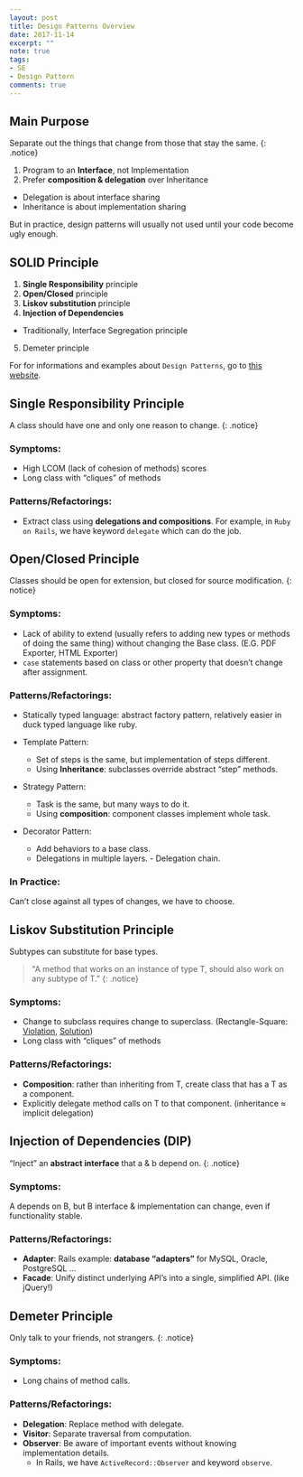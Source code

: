 ```yaml
---
layout: post
title: Design Patterns Overview
date: 2017-11-14
excerpt: ""
note: true
tags:
- SE
- Design Pattern
comments: true
---
```


## Main Purpose

Separate out the things that change from those that stay the same.
{: .notice}

1. Program to an **Interface**, not Implementation
2. Prefer **composition & delegation** over Inheritance
  * Delegation is about interface sharing
  * Inheritance is about implementation sharing

But in practice, design patterns will usually not used until your code become ugly enough.

## SOLID Principle

1. **Single Responsibility** principle
2. **Open/Closed** principle
3. **Liskov substitution** principle
4. **Injection of Dependencies**
  * Traditionally, Interface Segregation principle
5. Demeter principle

For for informations and examples about `Design Patterns`, go to [this website](https://sourcemaking.com/).

## Single Responsibility Principle
A class should have one and only one reason to change.
{: .notice}

### Symptoms:
  - High LCOM (lack of cohesion of methods) scores
  - Long class with “cliques” of methods

### Patterns/Refactorings:
  - Extract class using **delegations and compositions**. For example, in `Ruby on Rails`, we have keyword `delegate` which can do the job.

## Open/Closed Principle
Classes should be open for extension, but closed for source modification.
{: notice}

### Symptoms:
  - Lack of ability to extend (usually refers to adding new types or methods of doing the same thing) without changing the Base class. (E.G. PDF Exporter, HTML Exporter)
  - `case` statements based on class or other property that doesn’t change after assignment.


### Patterns/Refactorings:
  - Statically typed language: abstract factory pattern, relatively easier in duck typed language like ruby.
  
  - Template Pattern:
    - Set of steps is the same, but implementation of steps different.
    - Using **Inheritance**: subclasses override abstract “step” methods.
  
  - Strategy Pattern:
    - Task is the same, but many ways to do it.
    - Using **composition**: component classes implement whole task.

  - Decorator Pattern:
    - Add behaviors to a base class.
    - Delegations in multiple layers. - Delegation chain.

### In Practice:
Can’t close against all types of changes, we have to choose.

## Liskov Substitution Principle
Subtypes can substitute for base types.<br>
> "A method that works on an instance of type T, should also work on any subtype of T."
{: .notice}

### Symptoms:
  - Change to subclass requires change to superclass. (Rectangle-Square: [Violation](https://gist.github.com/armandofox/3c3b8566b74fe438e559), [Solution](https://gist.github.com/armandofox/e792a2e99ed889af3af2))
  - Long class with “cliques” of methods

### Patterns/Refactorings:
  - **Composition**: rather than inheriting from T, create class that has a T as a component.
  - Explicitly delegate method calls on T to that component. (inheritance ≈ implicit delegation)

## Injection of Dependencies (DIP)
“Inject” an **abstract interface** that a & b depend on.
{: .notice}

### Symptoms:
A depends on B, but B interface & implementation can change, even if functionality stable.

### Patterns/Refactorings:
  - **Adapter**: Rails example: **database “adapters”** for MySQL, Oracle, PostgreSQL ...
  - **Facade**: Unify distinct underlying API’s into a single, simplified API. (like jQuery!)

## Demeter Principle
Only talk to your friends, not strangers.
{: .notice}

### Symptoms:
  - Long chains of method calls.

### Patterns/Refactorings:
  - **Delegation**: Replace method with delegate.
  - **Visitor**: Separate traversal from computation.
  - **Observer**: Be aware of important events without knowing implementation details.
    - In Rails, we have `ActiveRecord::Observer` and keyword `observe`.



